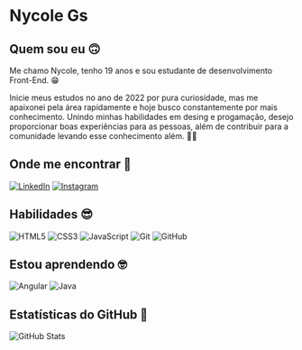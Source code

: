# Nycole Gs 

## Quem sou eu 🙃
Me chamo Nycole, tenho 19 anos e sou estudante de desenvolvimento Front-End. 😁

Inicie meus estudos no ano de 2022 por pura curiosidade, mas me apaixonei pela área rapidamente e hoje busco constantemente por mais conhecimento. Unindo minhas habilidades em desing e progamação, desejo proporcionar boas experiências para as pessoas, além de contribuir para a comunidade levando esse conhecimento além. 🚀💡
  

## Onde me encontrar 🤔
[![LinkedIn](https://img.shields.io/badge/LinkedIn-122620?style=for-the-badge&logo=linkedin&logoColor=fff)](https://www.linkedin.com/in/nycolegomes/) 
[![Instagram](https://img.shields.io/badge/Instagram-122620?style=for-the-badge&logo=instagram&logoColor=fff)](https://www.instagram.com/nyck.dev/)


## Habilidades 😎
![HTML5](https://img.shields.io/badge/HTML5-122620?style=for-the-badge&logo=html5&logoColor=fff)
![CSS3](https://img.shields.io/badge/CSS3-122620?style=for-the-badge&logo=css3&logoColor=fff)
![JavaScript](https://img.shields.io/badge/JavaScript-122620?style=for-the-badge&logo=javascript&logoColor=fff)
![Git](https://img.shields.io/badge/Git-122620?style=for-the-badge&logo=git&logoColor=fff)
![GitHub](https://img.shields.io/badge/GitHub-122620?style=for-the-badge&logo=github&logoColor=fff) 

## Estou aprendendo 🤓
![Angular](https://img.shields.io/badge/Angular-122620?style=for-the-badge&logo=angular&logoColor=fff)
![Java](https://img.shields.io/badge/java-122620?style=for-the-badge&logo=java&logoColor=fff)


## Estatísticas do GitHub 🫡
![GitHub Stats](https://github-readme-stats.vercel.app/api?username=nyck-dev&theme=transparent&_color=000&border_color=009929&show_icons=true&icon_color=009929&title_color=009929&text_color=FFF)

